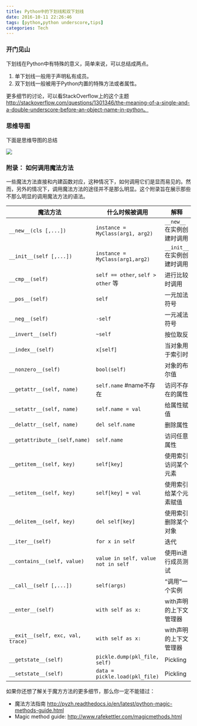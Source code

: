 ```yaml
---
title: Python中的下划线和双下划线
date: 2016-10-11 22:26:46
tags: [python,python underscore,tips]
categories: Tech
---
```

### 开门见山

下划线在Python中有特殊的意义，简单来说，可以总结成两点。

1. 单下划线一般用于声明私有成员。
2. 双下划线一般被用于Python内置的特殊方法或者属性。

更多细节的讨论，可以看StackOverflow上的这个主题 http://stackoverflow.com/questions/1301346/the-meaning-of-a-single-and-a-double-underscore-before-an-object-name-in-python。

### 思维导图

下面是思维导图的总结

![](https://tobyqin.github.io/images/underscore-in-Python.png)

### 附录： 如何调用魔法方法

一些魔法方法直接和内建函数对应，这种情况下，如何调用它们是显而易见的。然而，另外的情况下，调用魔法方法的途径并不是那么明显。这个附录旨在展示那些不那么明显的调用魔法方法的语法。

| 魔法方法                              | 什么时候被调用                            | 解释                 |
| --------------------------------- | ---------------------------------- | ------------------ |
| `__new__(cls [,...])`             | `instance = MyClass(arg1, arg2)`   | `__new__`在实例创建时调用  |
| `__init__(self [,...])`           | `instance = MyClass(arg1,arg2)`    | `__init__`在实例创建时调用 |
| `__cmp__(self)`                   | `self == other`, `self > other` 等  | 进行比较时调用            |
| `__pos__(self)`                   | `self`                             | 一元加法符号             |
| `__neg__(self)`                   | `-self`                            | 一元减法符号             |
| `__invert__(self)`                | `~self`                            | 按位取反               |
| `__index__(self)`                 | `x[self]`                          | 当对象用于索引时           |
| `__nonzero__(self)`               | `bool(self)`                       | 对象的布尔值             |
| `__getattr__(self, name)`         | `self.name` #name不存在               | 访问不存在的属性           |
| `__setattr__(self, name)`         | `self.name = val`                  | 给属性赋值              |
| `__delattr__(self, name)`         | `del self.name  `                  | 删除属性               |
| `__getattribute__(self,name)`     | `self.name`                        | 访问任意属性             |
| `__getitem__(self, key)`          | `self[key]`                        | 使用索引访问某个元素         |
| `__setitem__(self, key)`          | `self[key] = val`                  | 使用索引给某个元素赋值        |
| `__delitem__(self, key)`          | `del self[key]`                    | 使用索引删除某个对象         |
| `__iter__(self)`                  | `for x in self`                    | 迭代                 |
| `__contains__(self, value)`       | `value in self, value not in self` | 使用in进行成员测试         |
| `__call__(self [,...])`           | `self(args)`                       | “调用”一个实例           |
| `__enter__(self)`                 | `with self as x:`                  | with声明的上下文管理器      |
| `__exit__(self, exc, val, trace)` | `with self as x:`                  | with声明的上下文管理器      |
| `__getstate__(self)`              | `pickle.dump(pkl_file, self)`      | Pickling           |
| `__setstate__(self)`              | `data = pickle.load(pkl_file)`     | Pickling           |

如果你还想了解关于魔方方法的更多细节，那么你一定不能错过：

-	魔法方法指南 http://pyzh.readthedocs.io/en/latest/python-magic-methods-guide.html
-	Magic method guide: http://www.rafekettler.com/magicmethods.html

